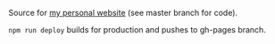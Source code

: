 Source for [my personal website](andrewdildy.com) (see master branch for code).

``npm run deploy`` builds for production and pushes to gh-pages branch.